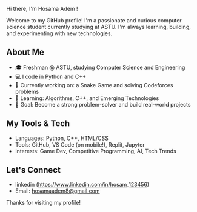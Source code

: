  Hi there, I'm Hosama Adem !

Welcome to my GitHub profile! I'm a passionate and curious computer science student currently studying at ASTU. I'm always learning, building, and experimenting with new technologies.

## About Me

- 🎓 Freshman @ ASTU, studying Computer Science and Engineering
- 💻 I code in Python and C++
- 🔭 Currently working on: a Snake Game and solving Codeforces problems
- 🧠 Learning: Algorithms, C++, and Emerging Technologies
- 🎯 Goal: Become a strong problem-solver and build real-world projects

## My Tools & Tech

- Languages: Python, C++, HTML/CSS
- Tools: GitHub, VS Code (on mobile!), Replit, Jupyter
- Interests: Game Dev, Competitive Programming, AI, Tech Trends

## Let's Connect

- linkedin (https://www.linkedin.com/in/hosam_123456) 
- Email: hosamaadem8@gmail.com

Thanks for visiting my profile!
